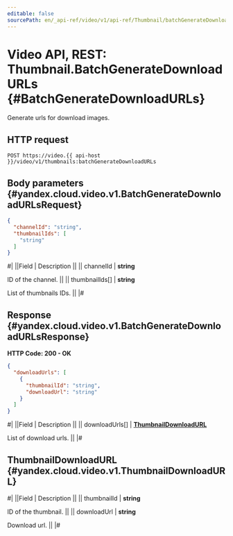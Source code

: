 ```yaml
---
editable: false
sourcePath: en/_api-ref/video/v1/api-ref/Thumbnail/batchGenerateDownloadURLs.md
---
```


# Video API, REST: Thumbnail.BatchGenerateDownloadURLs {#BatchGenerateDownloadURLs}

Generate urls for download images.

## HTTP request

```
POST https://video.{{ api-host }}/video/v1/thumbnails:batchGenerateDownloadURLs
```

## Body parameters {#yandex.cloud.video.v1.BatchGenerateDownloadURLsRequest}

```json
{
  "channelId": "string",
  "thumbnailIds": [
    "string"
  ]
}
```

#|
||Field | Description ||
|| channelId | **string**

ID of the channel. ||
|| thumbnailIds[] | **string**

List of thumbnails IDs. ||
|#

## Response {#yandex.cloud.video.v1.BatchGenerateDownloadURLsResponse}

**HTTP Code: 200 - OK**

```json
{
  "downloadUrls": [
    {
      "thumbnailId": "string",
      "downloadUrl": "string"
    }
  ]
}
```

#|
||Field | Description ||
|| downloadUrls[] | **[ThumbnailDownloadURL](#yandex.cloud.video.v1.ThumbnailDownloadURL)**

List of download urls. ||
|#

## ThumbnailDownloadURL {#yandex.cloud.video.v1.ThumbnailDownloadURL}

#|
||Field | Description ||
|| thumbnailId | **string**

ID of the thumbnail. ||
|| downloadUrl | **string**

Download url. ||
|#